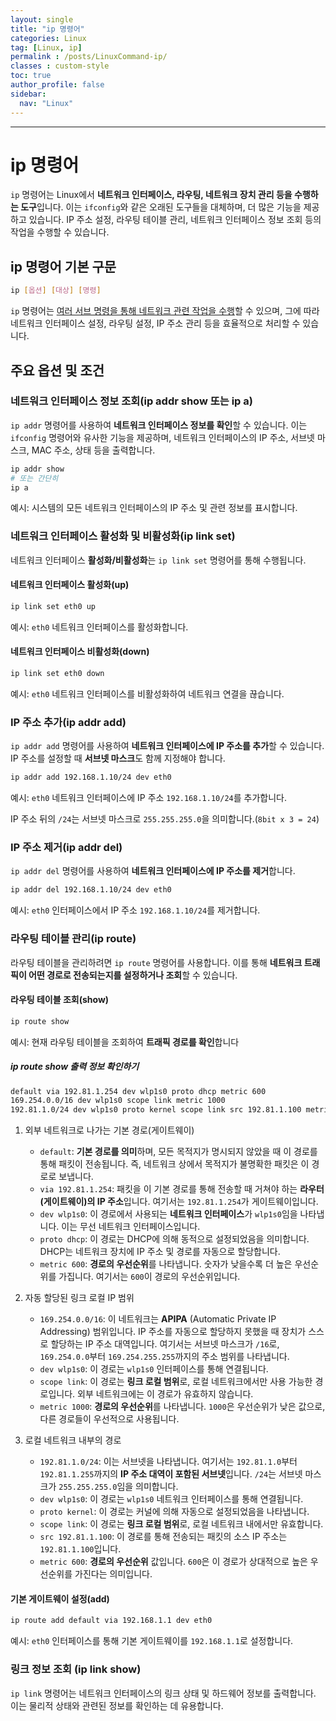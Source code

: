 ```yaml
---
layout: single
title: "ip 명령어"
categories: Linux
tag: [Linux, ip]
permalink : /posts/LinuxCommand-ip/
classes : custom-style
toc: true
author_profile: false
sidebar:
  nav: "Linux"
---
```


<hr>

# ip 명령어

`ip` 명령어는 Linux에서 **네트워크 인터페이스, 라우팅, 네트워크 장치 관리 등을 수행하는 도구**입니다. 이는 `ifconfig`와 같은 오래된 도구들을 대체하며, 더 많은 기능을 제공하고 있습니다. IP 주소 설정, 라우팅 테이블 관리, 네트워크 인터페이스 정보 조회 등의 작업을 수행할 수 있습니다.

## ip 명령어 기본 구문

```bash
ip [옵션] [대상] [명령]
```

`ip` 명령어는 <u>여러 서브 명령을 통해 네트워크 관련 작업을 수행</u>할 수 있으며, 그에 따라 네트워크 인터페이스 설정, 라우팅 설정, IP 주소 관리 등을 효율적으로 처리할 수 있습니다.

## 주요 옵션 및 조건

### 네트워크 인터페이스 정보 조회(ip addr show 또는 ip a)

`ip addr` 명령어를 사용하여 **네트워크 인터페이스 정보를 확인**할 수 있습니다. 이는 `ifconfig` 명령어와 유사한 기능을 제공하며, 네트워크 인터페이스의 IP 주소, 서브넷 마스크, MAC 주소, 상태 등을 출력합니다.

```bash
ip addr show
# 또는 간단히
ip a
```

예시: 시스템의 모든 네트워크 인터페이스의 IP 주소 및 관련 정보를 표시합니다.

### 네트워크 인터페이스 활성화 및 비활성화(ip link set)

네트워크 인터페이스 **활성화/비활성화**는 `ip link set` 명령어를 통해 수행됩니다.

#### 네트워크 인터페이스 활성화(up)

```bash
ip link set eth0 up
```

예시: `eth0` 네트워크 인터페이스를 활성화합니다.

#### 네트워크 인터페이스 비활성화(down)

```bash
ip link set eth0 down
```

예시: `eth0` 네트워크 인터페이스를 비활성화하여 네트워크 연결을 끊습니다.

### IP 주소 추가(ip addr add)

`ip addr add` 명령어를 사용하여 **네트워크 인터페이스에 IP 주소를 추가**할 수 있습니다. IP 주소를 설정할 때 **서브넷 마스크**도 함께 지정해야 합니다.

```bash
ip addr add 192.168.1.10/24 dev eth0
```

예시: `eth0` 네트워크 인터페이스에 IP 주소 `192.168.1.10/24`를 추가합니다.

IP 주소 뒤의 `/24`는 서브넷 마스크로 `255.255.255.0`을 의미합니다.(`8bit x 3 = 24`)

### IP 주소 제거(ip addr del)

`ip addr del` 명령어를 사용하여 **네트워크 인터페이스에 IP 주소를 제거**합니다.

```bash
ip addr del 192.168.1.10/24 dev eth0
```

예시: `eth0` 인터페이스에서 IP 주소 `192.168.1.10/24`를 제거합니다.

### 라우팅 테이블 관리(ip route)

라우팅 테이블을 관리하려면 `ip route` 명령어를 사용합니다. 이를 통해 **네트워크 트래픽이 어떤 경로로 전송되는지를 설정하거나 조회**할 수 있습니다.

#### 라우팅 테이블 조회(show)

```bash
ip route show
```

예시: 현재 라우팅 테이블을 조회하여 **트래픽 경로를 확인**합니다

##### ip route show 출력 정보 확인하기

```bash
default via 192.81.1.254 dev wlp1s0 proto dhcp metric 600 
169.254.0.0/16 dev wlp1s0 scope link metric 1000 
192.81.1.0/24 dev wlp1s0 proto kernel scope link src 192.81.1.100 metric 600
```

1. 외부 네트워크로 나가는 기본 경로(게이트웨이)

    - `default`: **기본 경로를 의미**하며, 모든 목적지가 명시되지 않았을 때 이 경로를 통해 패킷이 전송됩니다. 즉, 네트워크 상에서 목적지가 불명확한 패킷은 이 경로로 보냅니다.
    - `via 192.81.1.254`: 패킷을 이 기본 경로를 통해 전송할 때 거쳐야 하는 **라우터(게이트웨이)의 IP 주소**입니다. 여기서는 `192.81.1.254`가 게이트웨이입니다.
    - `dev wlp1s0`: 이 경로에서 사용되는 **네트워크 인터페이스**가 `wlp1s0`임을 나타냅니다. 이는 무선 네트워크 인터페이스입니다.
    - `proto dhcp`: 이 경로는 DHCP에 의해 동적으로 설정되었음을 의미합니다. DHCP는 네트워크 장치에 IP 주소 및 경로를 자동으로 할당합니다.
    - `metric 600`: **경로의 우선순위**를 나타냅니다. 숫자가 낮을수록 더 높은 우선순위를 가집니다. 여기서는 `600`이 경로의 우선순위입니다.

2. 자동 할당된 링크 로컬 IP 범위

    - `169.254.0.0/16`: 이 네트워크는 **APIPA** (Automatic Private IP Addressing) 범위입니다. IP 주소를 자동으로 할당하지 못했을 때 장치가 스스로 할당하는 IP 주소 대역입니다. 여기서는 서브넷 마스크가 `/16`로, `169.254.0.0`부터 `169.254.255.255`까지의 주소 범위를 나타냅니다.
    - `dev wlp1s0`: 이 경로는 `wlp1s0` 인터페이스를 통해 연결됩니다.
    - `scope link`: 이 경로는 **링크 로컬 범위**로, 로컬 네트워크에서만 사용 가능한 경로입니다. 외부 네트워크에는 이 경로가 유효하지 않습니다.
    - `metric 1000`: **경로의 우선순위**를 나타냅니다. `1000`은 우선순위가 낮은 값으로, 다른 경로들이 우선적으로 사용됩니다.

3. 로컬 네트워크 내부의 경로

    - `192.81.1.0/24`: 이는 서브넷을 나타냅니다. 여기서는 `192.81.1.0`부터 `192.81.1.255`까지의 **IP 주소 대역이 포함된 서브넷**입니다. `/24`는 서브넷 마스크가 `255.255.255.0`임을 의미합니다.
    - `dev wlp1s0`: 이 경로는 `wlp1s0` 네트워크 인터페이스를 통해 연결됩니다.
    - `proto kernel`: 이 경로는 커널에 의해 자동으로 설정되었음을 나타냅니다.
    - `scope link`: 이 경로는 **링크 로컬 범위**로, 로컬 네트워크 내에서만 유효합니다.
    - `src 192.81.1.100`: 이 경로를 통해 전송되는 패킷의 소스 IP 주소는 `192.81.1.100`입니다.
    - `metric 600`: **경로의 우선순위** 값입니다. `600`은 이 경로가 상대적으로 높은 우선순위를 가진다는 의미입니다.

#### 기본 게이트웨이 설정(add)

```bash
ip route add default via 192.168.1.1 dev eth0
```

예시: `eth0` 인터페이스를 통해 기본 게이트웨이를 `192.168.1.1`로 설정합니다.

### 링크 정보 조회 (ip link show)

`ip link` 명령어는 네트워크 인터페이스의 링크 상태 및 하드웨어 정보를 출력합니다. 이는 물리적 상태와 관련된 정보를 확인하는 데 유용합니다.